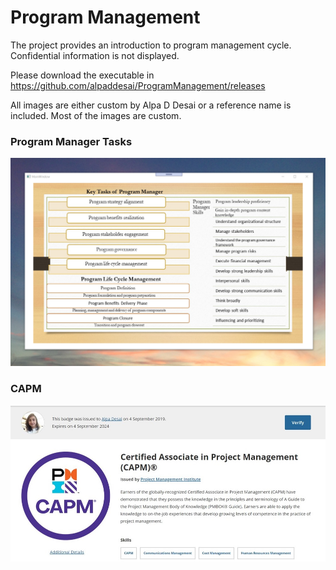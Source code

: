 # Program Management

The project provides an introduction to program management cycle. Confidential information is not displayed. 

Please download the executable in https://github.com/alpaddesai/ProgramManagement/releases

All images are either custom by Alpa D Desai or a reference name is included. Most of the images are custom.

### Program Manager Tasks
![image](ProgramManager.png)

### CAPM
![image](CAPM.jpg)
